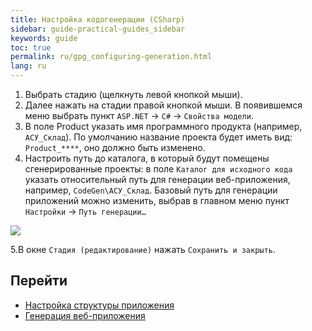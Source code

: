 ```yaml
---
title: Настройка кодогенерации (CSharp)
sidebar: guide-practical-guides_sidebar
keywords: guide
toc: true
permalink: ru/gpg_configuring-generation.html
lang: ru
---
```


1.	Выбрать стадию (щелкнуть левой кнопкой мыши).
2.	Далее нажать на стадии правой кнопкой мыши. В появившемся меню выбрать пункт `ASP.NET` -> `C#` -> `Свойства модели`.
3.	В поле Product указать имя программного продукта (например, `АСУ_Склад`). По умолчанию название проекта будет иметь вид: `Product_****`, оно должно быть изменено. 
4.	Настроить путь до каталога, в который будут помещены сгенерированные проекты: в поле `Каталог для исходного кода` указать относительный путь для генерации веб-приложения, например, `CodeGen\АСУ_Склад`. Базовый путь для генерации приложений можно изменить, выбрав в главном меню пункт `Настройки` -> `Путь генерации…`

![](/images/pages/guides/flexberry-aspnet/generation-path.png) 
 
5.В окне `Стадия (редактирование)` нажать `Сохранить и закрыть`.

## Перейти

*  <i class="fa fa-arrow-left" aria-hidden="true"></i> [Настройка структуры приложения](gpg_connection-settings-db.html)
* [Генерация веб-приложения](gpg_generation-application.html) <i class="fa fa-arrow-right" aria-hidden="true"></i> 
